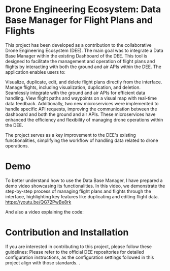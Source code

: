 # Drone Engineering Ecosystem: Data Base Manager for Flight Plans and Flights
This project has been developed as a contribution to the collaborative Drone Engineering Ecosystem (DEE). The main goal was to integrate a Data Base Manager within the existing Dashboard of the DEE. This tool is designed to facilitate the management and operation of flight plans and flights by interacting with both the ground and air APIs within the DEE. The application enables users to:

Visualize, duplicate, edit, and delete flight plans directly from the interface.
Manage flights, including visualization, duplication, and deletion.
Seamlessly integrate with the ground and air APIs for efficient data handling.
View flight paths and waypoints on a visual map with real-time data feedback.
Additionally, two new microservices were implemented to handle specific API requests, improving the communication between the dashboard and both the ground and air APIs. These microservices have enhanced the efficiency and flexibility of managing drone operations within the DEE.

The project serves as a key improvement to the DEE's existing functionalities, simplifying the workflow of handling data related to drone operations.

# Demo
To better understand how to use the Data Base Manager, I have prepared a demo video showcasing its functionalities. In this video, we demonstrate the step-by-step process of managing flight plans and flights through the interface, highlighting key features like duplicating and editing flight data. https://youtu.be/QG72PwBe8rk

And also a video explaining the code: 

# Contribution and Installation
If you are interested in contributing to this project, please follow these guidelines:
Please refer to the official DEE repositories for detailed configuration instructions, as the configuration settings followed in this project align with those standards.
.
